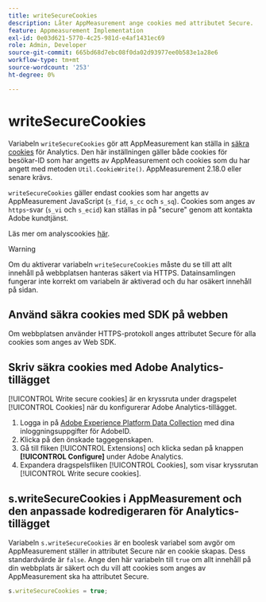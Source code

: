 ```yaml
---
title: writeSecureCookies
description: Låter AppMeasurement ange cookies med attributet Secure.
feature: Appmeasurement Implementation
exl-id: 0e03d621-5770-4c25-981d-e4af1431ec69
role: Admin, Developer
source-git-commit: 665bd68d7ebc08f0da02d93977ee0b583e1a28e6
workflow-type: tm+mt
source-wordcount: '253'
ht-degree: 0%

---
```


# writeSecureCookies

Variabeln `writeSecureCookies` gör att AppMeasurement kan ställa in [säkra cookies](https://en.wikipedia.org/wiki/Secure_cookie) för Analytics. Den här inställningen gäller både cookies för besökar-ID som har angetts av AppMeasurement och cookies som du har angett med metoden `Util.CookieWrite()`. AppMeasurement 2.18.0 eller senare krävs.

`writeSecureCookies` gäller endast cookies som har angetts av AppMeasurement JavaScript (`s_fid`, `s_cc` och `s_sq`). Cookies som anges av `https`-svar (`s_vi` och `s_ecid`) kan ställas in på &quot;secure&quot; genom att kontakta Adobe kundtjänst.

Läs mer om analyscookies [här](https://experienceleague.adobe.com/docs/core-services/interface/administration/ec-cookies/cookies-analytics.html?lang=sv-SE).

>[!WARNING]
>
>Om du aktiverar variabeln `writeSecureCookies` måste du se till att allt innehåll på webbplatsen hanteras säkert via HTTPS. Datainsamlingen fungerar inte korrekt om variabeln är aktiverad och du har osäkert innehåll på sidan.

## Använd säkra cookies med SDK på webben

Om webbplatsen använder HTTPS-protokoll anges attributet Secure för alla cookies som anges av Web SDK.

## Skriv säkra cookies med Adobe Analytics-tillägget

[!UICONTROL Write secure cookies] är en kryssruta under dragspelet [!UICONTROL Cookies] när du konfigurerar Adobe Analytics-tillägget.

1. Logga in på [Adobe Experience Platform Data Collection](https://experience.adobe.com/data-collection) med dina inloggningsuppgifter för AdobeID.
2. Klicka på den önskade taggegenskapen.
3. Gå till fliken [!UICONTROL Extensions] och klicka sedan på knappen **[!UICONTROL Configure]** under Adobe Analytics.
4. Expandera dragspelsfliken [!UICONTROL Cookies], som visar kryssrutan [!UICONTROL Write secure cookies].

## s.writeSecureCookies i AppMeasurement och den anpassade kodredigeraren för Analytics-tillägget

Variabeln `s.writeSecureCookies` är en boolesk variabel som avgör om AppMeasurement ställer in attributet Secure när en cookie skapas. Dess standardvärde är `false`. Ange den här variabeln till `true` om allt innehåll på din webbplats är säkert och du vill att cookies som anges av AppMeasurement ska ha attributet Secure.

```js
s.writeSecureCookies = true;
```
